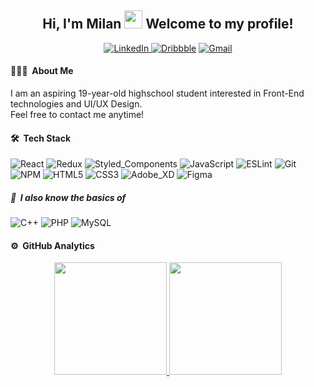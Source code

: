 <div>
  <h2 align="center"> 
    Hi, I'm Milan <img src="https://github.com/piyushP7pravin/piyushP7pravin/blob/master/Hi.gif" width="29px"> Welcome to my profile!
  </h2>
  <p align="center">
    <a href="https://www.linkedin.com/in/milan-krupa-228b641b6/"><img src="https://img.shields.io/badge/-LinkedIn-blue?style=flat&logo=Linkedin&logoColor=white" alt="LinkedIn"/>     </a>
    <a href="https://dribbble.com/Milan_Krupa"><img src="https://img.shields.io/badge/-Dribbble-e34582?style=flat&logo=Dribbble&logoColor=white" alt="Dribbble"/></a>
    <a href="mailto:milan.krupa9521@gmail.com"><img src="https://img.shields.io/badge/-Gmail-c14438?style=flat&logo=Gmail&logoColor=white" alt="Gmail"/></a>
  </p>
</div>

#### 👨🏻‍💻 &nbsp;About Me
I am an aspiring 19-year-old highschool student interested in Front-End technologies and UI/UX Design.<br>
Feel free to contact me anytime!

#### 🛠 &nbsp;Tech Stack
  
![React](https://img.shields.io/badge/-React-10121C?style=flat&logo=react)
![Redux](https://img.shields.io/badge/-Redux-10121C?style=flat&logo=redux&logoColor=764abc&text=EAB443)
![Styled_Components](https://img.shields.io/badge/-Styled_Components-10121C?style=flat&logo=styled-components)
![JavaScript](https://img.shields.io/badge/-JavaScript-10121C?style=flat&logo=javascript)
![ESLint](https://img.shields.io/badge/-ESLint-10121C?style=flat&logo=eslint&logoColor=7c7cea)
![Git](https://img.shields.io/badge/-Git-10121C?style=flat&logo=git)
![NPM](https://img.shields.io/badge/-NPM-10121C?style=flat&logo=npm)
![HTML5](https://img.shields.io/badge/-HTML5-10121C?style=flat&logo=html5&logoColor=e96228)
![CSS3](https://img.shields.io/badge/-CSS3-10121C?style=flat&logo=css3&logoColor=28a4d8)
![Adobe_XD](https://img.shields.io/badge/-Adobe_XD-10121C?style=flat&logo=adobe-xd)
![Figma](https://img.shields.io/badge/-Figma-10121C?style=flat&logo=figma)

##### 🌱 &nbsp;I also know the basics of

![C++](https://img.shields.io/badge/-C%2B%2B-10121C?style=flat&logo=c%2B%2B&logoColor=6295cb)
![PHP](https://img.shields.io/badge/-PHP-10121C?style=flat&logo=php)
![MySQL](https://img.shields.io/badge/-MySQL-10121C?style=flat&logo=mysql&logoColor=white)

#### ⚙️ &nbsp;GitHub Analytics

<p align="center">
  <a href="https://github.com/MilanKrupa">
  <img height="180em"src="https://github-readme-stats.vercel.app/api/?username=MilanKrupa&count_private=true&show_icons=true&title_color=4A7BE2&icon_color=52B0DF&text_color=EAB443&bg_color=10121C&hide_border=true&custom_title=My%20Stats"/>
    <img height="180em" src="https://github-readme-stats-eight-theta.vercel.app/api/top-langs/?username=MilanKrupa&layout=compact&text_color=EAB443&bg_color=10121C&title_color=4A7BE2&hide_border=true&custom_title=Languages%20I%20Use" />
</a>
<p>
